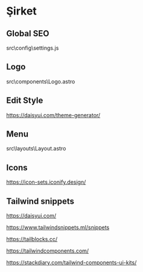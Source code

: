 # Şirket

## Global SEO

src\config\settings.js

## Logo

src\components\Logo.astro

## Edit Style

<https://daisyui.com/theme-generator/>

## Menu

src\layouts\Layout.astro

## Icons

<https://icon-sets.iconify.design/>

## Tailwind snippets

<https://daisyui.com/>

<https://www.tailwindsnippets.ml/snippets>

<https://tailblocks.cc/>

<https://tailwindcomponents.com/>

<https://stackdiary.com/tailwind-components-ui-kits/>
